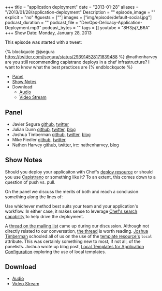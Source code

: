 +++
title = "application deployment"
date = "2013-01-28"
aliases = "/2013/01/28/application-deployment"
Description = ""
episode_image = ""
explicit = "no"
#guests = [""]
images = ["img/episode/default-social.jpg"]
podcast_duration = ""
podcast_file = "DevOps-Delicacy-Application-Deployment.mp3"
podcast_bytes = ""
tags = []
youtube = "8H3jsj7_B6A"
+++
Show Date:  Monday, January 28, 2013

This episode was started with a tweet:

{% blockquote @jsegura https://twitter.com/jsegura/status/293914528171839488 %}
@nathenharvey are you still recommending capistrano deploys in a chef infrastructure? I want to know what the best practices are
{% endblockquote %}

* [Panel](http://foodfightshow.org/2013/01/application-deployment.html#panel)
* [Show Notes](http://foodfightshow.org/2013/01/application-deployment.html#notes)
* Download
  * [Audio](http://traffic.libsyn.com/foodfight/DevOps-Delicacy-Application-Deployment.mp3)
  * [Video Stream](http://www.youtube.com/watch?v=8H3jsj7_B6A)



Panel<a name="panel"></a>
-----
* Javier Segura [github](http://github.com/jsegura), [twitter](https://twitter.com/jsegura/)
* Julian Dunn [github](http://github.com/juliandunn), [twitter](http://twitter.com/julian_dunn), [blog](http://www.juliandunn.net/)
* Joshua Timberman [github](http://github.com/jtimberman), [twitter](https://twitter.com/jtimberman), [blog](http://jtimberman.housepub.org/)
* Mike Fiedler [github](http://github.com/miketheman), [twitter](http://twitter.com/mikefiedler)
* Nathen Harvey [github](http://github.com/nathenharvey), [twitter](http://twitter.com/nathenharvey), irc: nathenharvey, [blog](http://nathenharvey.com)

Show Notes<a name="notes"></a>
----------

Should you deploy your applicaiton with Chef's [deploy resource](http://docs.opscode.com/resource_deploy.html) or should you use [Capistrano](https://github.com/capistrano/capistrano) or something like it?  To an extent, this comes down to a question of push vs. pull.

On the panel we discuss the merits of both and reach a conclusion something along the lines of:

Use whichever method best suits your team and your application's workflow.  In either case, it makes sense to leverage [Chef's search capability](http://docs.opscode.com/essentials_search.html) to help drive the deployment.

A [thread on the mailing list](http://lists.opscode.com/sympa/arc/chef/2013-01/msg00392.html) came up during our discussion.  Although not directly related to our conversation, [the thread](http://lists.opscode.com/sympa/arc/chef/2013-01/msg00392.html) is worth reading.  [Joshua Timberman](https://twitter.com/jtimberman) schooled all of us on the use of the [template resource's](http://docs.opscode.com/resource_template.html) `local` attribute.  This was certainly something new to most, if not all, of the panelists.  Joshua wrote up blog post, [Local Templates for Application Configuration](http://jtimberman.housepub.org/blog/2013/01/28/local-templates-for-application-configuration/) exploring the use of local templates.

Download<a name="download"></a>
--------
* [Audio](http://traffic.libsyn.com/foodfight/DevOps-Delicacy-Application-Deployment.mp3)
* [Video Stream](http://www.youtube.com/watch?v=8H3jsj7_B6A)
